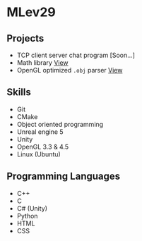 # MLev29
## Projects 
- TCP client server chat program [Soon...]
- Math library [View](https://github.com/MLev29/LibMath)
- OpenGL optimized `.obj` parser [View](https://github.com/MLev29/ObjectParser)

## Skills
- Git
- CMake
- Object oriented programming
- Unreal engine 5
- Unity
- OpenGL 3.3 & 4.5
- Linux (Ubuntu)

## Programming Languages
- C++
- C
- C# (Unity)
- Python
- HTML
- CSS
